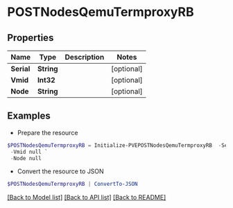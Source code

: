 # POSTNodesQemuTermproxyRB
## Properties

Name | Type | Description | Notes
------------ | ------------- | ------------- | -------------
**Serial** | **String** |  | [optional] 
**Vmid** | **Int32** |  | [optional] 
**Node** | **String** |  | [optional] 

## Examples

- Prepare the resource
```powershell
$POSTNodesQemuTermproxyRB = Initialize-PVEPOSTNodesQemuTermproxyRB  -Serial null `
 -Vmid null `
 -Node null
```

- Convert the resource to JSON
```powershell
$POSTNodesQemuTermproxyRB | ConvertTo-JSON
```

[[Back to Model list]](../README.md#documentation-for-models) [[Back to API list]](../README.md#documentation-for-api-endpoints) [[Back to README]](../README.md)

